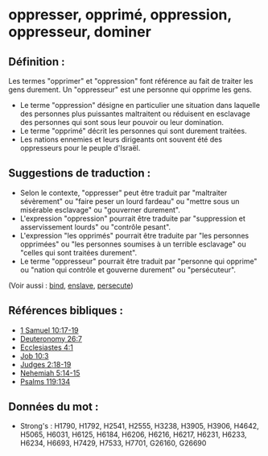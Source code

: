 # oppresser, opprimé, oppression, oppresseur, dominer

## Définition :

Les termes "opprimer" et "oppression" font référence au fait de traiter les gens durement. Un "oppresseur" est une personne qui opprime les gens.

* Le terme "oppression" désigne en particulier une situation dans laquelle des personnes plus puissantes maltraitent ou réduisent en esclavage des personnes qui sont sous leur pouvoir ou leur domination.
* Le terme "opprimé" décrit les personnes qui sont durement traitées.
* Les nations ennemies et leurs dirigeants ont souvent été des oppresseurs pour le peuple d'Israël.

## Suggestions de traduction :

* Selon le contexte, "oppresser" peut être traduit par "maltraiter sévèrement" ou "faire peser un lourd fardeau" ou "mettre sous un misérable esclavage" ou "gouverner durement".
* L'expression "oppression" pourrait être traduite par "suppression et asservissement lourds" ou "contrôle pesant".
* L'expression "les opprimés" pourrait être traduite par "les personnes opprimées" ou "les personnes soumises à un terrible esclavage" ou "celles qui sont traitées durement".
* Le terme "oppresseur" pourrait être traduit par "personne qui opprime" ou "nation qui contrôle et gouverne durement" ou "persécuteur".

(Voir aussi : [bind](../kt/bond.md), [enslave](../other/enslave.md), [persecute](../other/persecute.md))

## Références bibliques :

* [1 Samuel 10:17-19](rc://en/tn/help/1sa/10/17)
* [Deuteronomy 26:7](rc://en/tn/help/deu/26/07)
* [Ecclesiastes 4:1](rc://en/tn/help/ecc/04/1)
* [Job 10:3](rc://en/tn/help/job/10/03)
* [Judges 2:18-19](rc://en/tn/help/jdg/02/18)
* [Nehemiah 5:14-15](rc://en/tn/help/neh/05/14)
* [Psalms 119:134](rc://en/tn/help/psa/119/134)

## Données du mot :

* Strong's : H1790, H1792, H2541, H2555, H3238, H3905, H3906, H4642, H5065, H6031, H6125, H6184, H6206, H6216, H6217, H6231, H6233, H6234, H6693, H7429, H7533, H7701, G26160, G26690
